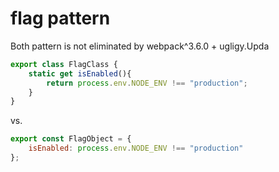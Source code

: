 # flag pattern

Both pattern is not eliminated by webpack^3.6.0 + ugligy.Upda

```js
export class FlagClass {
    static get isEnabled(){
        return process.env.NODE_ENV !== "production";
    }
}
```

vs.

```js
export const FlagObject = {
    isEnabled: process.env.NODE_ENV !== "production"
};
```